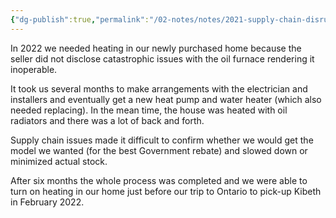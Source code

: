 ```yaml
---
{"dg-publish":true,"permalink":"/02-notes/notes/2021-supply-chain-disruptions-slowed-our-acquisition-of-a-heat-pump/","tags":["#Notes/Anecdote"],"created":"2024-01-07T19:16:38.612-04:00","updated":"2024-07-02T11:29:52.608-03:00"}
---
```



In 2022 we needed heating in our newly purchased home because the seller did not disclose catastrophic issues with the oil furnace rendering it inoperable. 

It took us several months to make arrangements with the electrician and installers and eventually get a new heat pump and water heater (which also needed replacing). In the mean time, the house was heated with oil radiators and there was a lot of back and forth. 

Supply chain issues made it difficult to confirm whether we would get the model we wanted (for the best Government rebate) and slowed down or minimized actual stock. 

After six months the whole process was completed and we were able to turn on heating in our home just before our trip to Ontario to pick-up Kibeth in February 2022. 
